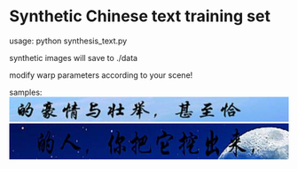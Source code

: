 # Synthetic Chinese text training set

usage:
python synthesis_text.py

synthetic images will save to ./data

modify  warp parameters according to your scene!

samples:
![Alt text](https://github.com/dcrmg/synthesis_text/blob/master/data/0/020128f5-4a6d-11e8-a0a6-000c297c44cb.jpg)
![Alt text](https://github.com/dcrmg/synthesis_text/blob/master/data/0/883ab64e-4a6b-11e8-a0a6-000c297c44cb.jpg)
